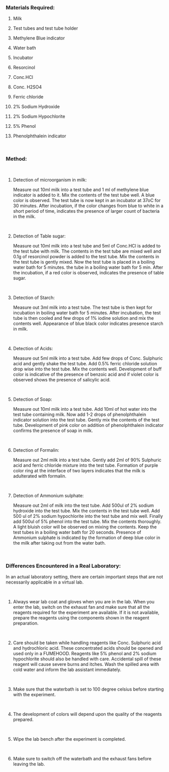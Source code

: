 ### Materials Required:


1) Milk

2) Test tubes and test tube holder

3) Methylene Blue indicator

4) Water bath

5) Incubator

6) Resorcinol

7) Conc.HCl

8) Conc. H2SO4

9) Ferric chloride

10) 2% Sodium Hydroxide

11) 2% Sodium Hypochlorite

12) 5% Phenol

13) Phenolphthalein indicator

 &nbsp;


### Method:

&nbsp;


1)  Detection of microorganism in milk:

    Measure out 10ml milk into a test tube and 1 ml of methylene blue indicator is added to it. Mix the contents of the test tube well. A blue color is observed.  The test tube is now kept in an incubator at 37oC for 30 minutes. After incubation, if the color changes from blue to white in a short period of time, indicates the presence of larger count of bacteria in the milk.


&nbsp;

2) Detection of Table sugar:

      Measure out 10ml milk into a test tube and 5ml of Conc.HCl is added to the test tube with milk. The contents in the test tube are mixed well and 0.1g of resorcinol powder is added to the test tube. Mix the contents in the test tube is gently mixed. Now the test tube is placed in a boiling water bath for 5 minutes.  the  tube  in  a  boiling  water  bath  for  5  min.   After the incubation,   if a red color is observed, indicates the presence of table sugar. 

&nbsp;

3) Detection of Starch:

      Measure out 3ml milk into a test tube. The test tube is then kept for incubation in boiling water bath for 5 minutes. After incubation, the test tube is then cooled and few drops of 1% iodine solution and mix the contents well. Appearance of blue black color indicates presence starch in milk.

&nbsp;

4) Detection of Acids:

     Measure out 5ml milk into a test tube. Add few drops of Conc. Sulphuric acid and gently shake the test tube. Add 0.5% ferric chloride solution drop wise into the test tube. Mix the contents well. Development of buff color is indicative of the presence of benzoic acid and if violet color is observed shows the presence of salicylic acid.

&nbsp;

5) Detection of Soap:

    Measure out 10ml milk into a test tube. Add 10ml of hot water into the test tube containing milk. Now add 1-2 drops of phenolphthalein indicator solution into the test tube. Gently mix the contents of the test tube. Development of pink color on addition of phenolphthalein indicator confirms   the presence of soap in milk.


&nbsp;

6) Detection of Formalin:

     Measure out 2ml milk into a test tube.  Gently add 2ml of 90% Sulphuric acid and ferric chloride mixture into the test tube. Formation of purple color ring at the interface of two layers indicates that the milk is adulterated with formalin.


&nbsp;

7) Detection of Ammonium sulphate:

     Measure out 2ml of milk into the test tube. Add 500ul of 2% sodium hydroxide into the test tube. Mix the contents in the test tube well. Add 500 ul of 2% sodium hypochlorite into the test tube and mix well. Finally add 500ul of 5% phenol into the test tube. Mix the contents thoroughly. A light bluish color will be observed on mixing the contents. Keep the test tubes in a boiling water bath for 20 seconds. Presence of Ammonium sulphate is indicated by the formation of deep blue color in the milk after taking out from the water bath.


&nbsp;


### Differences Encountered in a Real Laboratory:
 

In an actual laboratory setting, there are certain important steps that are not necessarily applicable in a virtual lab.

&nbsp;

 
1.	Always wear lab coat and gloves when you are in the lab. When you enter the lab, switch on the exhaust fan and make sure that all the reagents required for the experiment are available. If it is not available, prepare the reagents using the components shown in the reagent preparation.

&nbsp;

2.	Care should be taken while handling reagents like Conc. Sulphuric acid and  hydrochloric acid. These concentrated acids should be opened and used only in a FUMEHOOD. Reagents like 5% phenol and 2% sodium hypochlorite should also be handled with care. Accidental spill of these reagent will cause severe burns and itches. Wash the spilled area with cold water and inform the lab assistant immediately.

&nbsp;

3.	Make sure that the waterbath is set to 100 degree celsius before starting with the experiment.

&nbsp;


4.	The development of colors will depend upon the quality of the reagents prepared.

&nbsp;

5.	Wipe the lab bench after the experiment is completed.

&nbsp;

6.	Make sure to switch off the waterbath and the exhaust fans before leaving the lab.  
